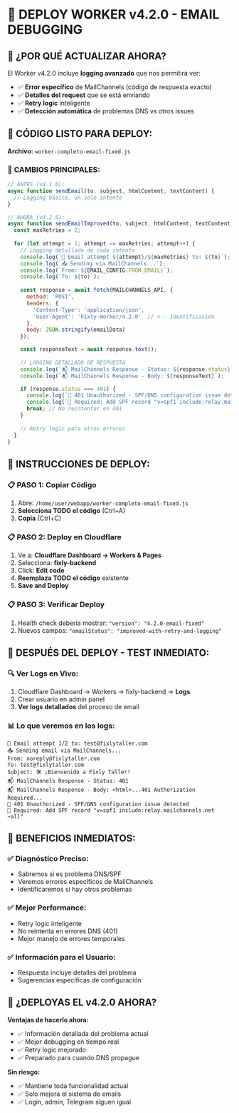# 🚀 DEPLOY WORKER v4.2.0 - EMAIL DEBUGGING

## 🎯 **¿POR QUÉ ACTUALIZAR AHORA?**

El Worker v4.2.0 incluye **logging avanzado** que nos permitirá ver:
- ✅ **Error específico** de MailChannels (código de respuesta exacto)
- ✅ **Detalles del request** que se está enviando
- ✅ **Retry logic** inteligente
- ✅ **Detección automática** de problemas DNS vs otros issues

## 📂 **CÓDIGO LISTO PARA DEPLOY:**

**Archivo:** `worker-completo-email-fixed.js`

### 🔧 **CAMBIOS PRINCIPALES:**

```javascript
// ANTES (v4.1.0):
async function sendEmail(to, subject, htmlContent, textContent) {
  // Logging básico, un solo intento
}

// AHORA (v4.2.0):
async function sendEmailImproved(to, subject, htmlContent, textContent) {
  const maxRetries = 2;
  
  for (let attempt = 1; attempt <= maxRetries; attempt++) {
    // Logging detallado de cada intento
    console.log(`📧 Email attempt ${attempt}/${maxRetries} to: ${to}`);
    console.log(`📤 Sending via MailChannels...`);
    console.log(`From: ${EMAIL_CONFIG.FROM_EMAIL}`);
    console.log(`To: ${to}`);
    
    const response = await fetch(MAILCHANNELS_API, {
      method: 'POST',
      headers: { 
        'Content-Type': 'application/json',
        'User-Agent': 'Fixly-Worker/4.2.0'  // <-- Identificación
      },
      body: JSON.stringify(emailData)
    });

    const responseText = await response.text();
    
    // LOGGING DETALLADO DE RESPUESTA
    console.log(`📬 MailChannels Response - Status: ${response.status}`);
    console.log(`📬 MailChannels Response - Body: ${responseText}`);

    if (response.status === 401) {
      console.log(`🚫 401 Unauthorized - SPF/DNS configuration issue detected`);
      console.log(`🔧 Required: Add SPF record "v=spf1 include:relay.mailchannels.net ~all"`);
      break; // No reintentar en 401
    }
    
    // Retry logic para otros errores
  }
}
```

## 🚀 **INSTRUCCIONES DE DEPLOY:**

### 📋 **PASO 1: Copiar Código**
1. Abre: `/home/user/webapp/worker-completo-email-fixed.js`
2. **Selecciona TODO el código** (Ctrl+A)
3. **Copia** (Ctrl+C)

### 📋 **PASO 2: Deploy en Cloudflare**
1. Ve a: **Cloudflare Dashboard → Workers & Pages**
2. Selecciona: **fixly-backend**  
3. Click: **Edit code**
4. **Reemplaza TODO el código** existente
5. **Save and Deploy**

### 📋 **PASO 3: Verificar Deploy**
1. Health check debería mostrar: `"version": "4.2.0-email-fixed"`
2. Nuevos campos: `"emailStatus": "improved-with-retry-and-logging"`

## 🧪 **DESPUÉS DEL DEPLOY - TEST INMEDIATO:**

### 🔍 **Ver Logs en Vivo:**
1. Cloudflare Dashboard → Workers → fixly-backend → **Logs**
2. Crear usuario en admin panel
3. **Ver logs detallados** del proceso de email

### 📊 **Lo que veremos en los logs:**
```
📧 Email attempt 1/2 to: test@fixlytaller.com
📤 Sending email via MailChannels...
From: noreply@fixlytaller.com
To: test@fixlytaller.com
Subject: 🛠️ ¡Bienvenido a Fixly Taller!
📬 MailChannels Response - Status: 401
📬 MailChannels Response - Body: <html>...401 Authorization Required...
🚫 401 Unauthorized - SPF/DNS configuration issue detected
🔧 Required: Add SPF record "v=spf1 include:relay.mailchannels.net ~all"
```

## 🎯 **BENEFICIOS INMEDIATOS:**

### ✅ **Diagnóstico Preciso:**
- Sabremos si es problema DNS/SPF
- Veremos errores específicos de MailChannels
- Identificaremos si hay otros problemas

### ✅ **Mejor Performance:**
- Retry logic inteligente
- No reintenta en errores DNS (401)
- Mejor manejo de errores temporales

### ✅ **Información para el Usuario:**
- Respuesta incluye detalles del problema
- Sugerencias específicas de configuración

## 🚀 **¿DEPLOYAS EL v4.2.0 AHORA?**

**Ventajas de hacerlo ahora:**
- ✅ Información detallada del problema actual
- ✅ Mejor debugging en tiempo real
- ✅ Retry logic mejorado
- ✅ Preparado para cuando DNS propague

**Sin riesgo:**
- ✅ Mantiene toda funcionalidad actual
- ✅ Solo mejora el sistema de emails
- ✅ Login, admin, Telegram siguen igual
